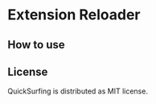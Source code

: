 Extension Reloader
====================

How to use
-------------------------------

License
-------------------------------
QuickSurfing is distributed as MIT license.
